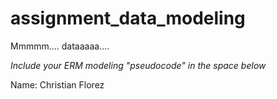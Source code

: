 # assignment_data_modeling
Mmmmm.... dataaaaa....

*Include your ERM modeling "pseudocode" in the space below*

Name: Christian Florez
